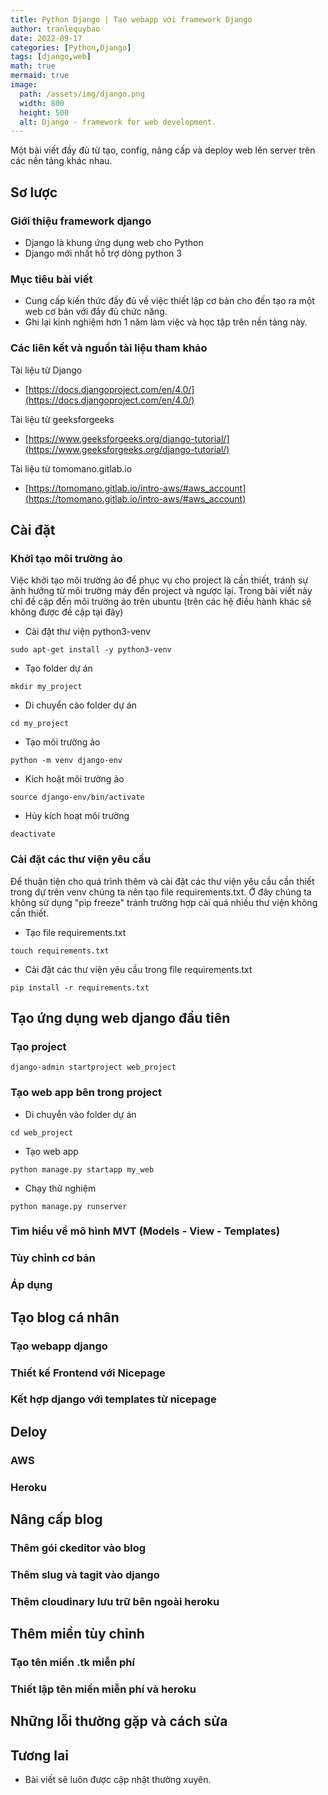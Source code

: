 ```yaml
---
title: Python Django | Tạo webapp với framework Django
author: tranlequybao
date: 2022-09-17
categories: [Python,Django]
tags: [django,web]
math: true
mermaid: true
image:
  path: /assets/img/django.png
  width: 800
  height: 500
  alt: Django - framework for web development.
---
```

Một bài viết đầy đủ từ tạo, config, nâng cấp và deploy web lên server trên các nền tảng khác nhau.

## Sơ lược 
### Giới thiệu framework django

  * Django là khung ứng dụng web cho Python 
  * Django mới nhất hỗ trợ dòng python 3
  
### Mục tiêu bài viết 

  * Cung cấp kiến thức đầy đủ về việc thiết lập cơ bản cho đến tạo ra một web cơ bản với đầy đủ chức năng.
  * Ghi lại kinh nghiệm hơn 1 năm làm việc và học tập trên nền tảng này.
  
### Các liên kết và nguồn tài liệu tham khảo

  Tài liệu từ Django
  
  * [https://docs.djangoproject.com/en/4.0/](https://docs.djangoproject.com/en/4.0/)
  
  Tài liệu từ geeksforgeeks
  
  * [https://www.geeksforgeeks.org/django-tutorial/](https://www.geeksforgeeks.org/django-tutorial/)
  
  Tài liệu từ tomomano.gitlab.io
  
  * [https://tomomano.gitlab.io/intro-aws/#aws_account](https://tomomano.gitlab.io/intro-aws/#aws_account)
  
## Cài đặt
### Khởi tạo môi trường ảo

  Việc khởi tạo môi trường ảo để phục vụ cho project là cần thiết, tránh sự ảnh hưởng từ môi trường máy đến project và ngược lại.
  Trong bài viết này chỉ đề cập đến môi trường ảo trên ubuntu (trên các hệ điều hành khác sẽ không được đề cập tại đây)
  
  * Cài đặt thư viện python3-venv
  ```shell
  sudo apt-get install -y python3-venv
  ```
  * Tạo folder dự án
  ```shell
  mkdir my_project
  ```
  * Di chuyển cào folder dự án
  ```shell
  cd my_project
  ```
  * Tạo môi trường ảo
  ```shell
  python -m venv django-env
  ```
  * Kích hoặt môi trường ảo 
  ```shell
  source django-env/bin/activate 
  ```
  * Hủy kích hoạt môi trường
  ```shell
  deactivate 
  ```
  
### Cài đặt các thư viện yêu cầu 

  Để thuận tiện cho quá trình thêm và cài đặt các thư viện yêu cầu cần thiết trong dự trên venv chúng ta nên tạo file requirements.txt. Ở đây chúng ta    không sử dụng "pip freeze" tránh trường hợp cài quá nhiều thư viện không cần thiết.
  
  * Tạo file requirements.txt
  ```shell
  touch requirements.txt 
  ```
  * Cài đặt các thư viện yêu cầu trong file requirements.txt
  ```shell
  pip install -r requirements.txt 
  ```
## Tạo ứng dụng web django đầu tiên
### Tạo project 
  ```shell
  django-admin startproject web_project
  ```
### Tạo web app bên trong project
  * Di chuyển vào folder dự án
  ```shell
  cd web_project
  ```
  * Tạo web app
  ```shell
  python manage.py startapp my_web
  ```
  * Chạy thử nghiệm
  ```shell
  python manage.py runserver
  ```
  
### Tìm hiểu về mô hình MVT (Models - View - Templates)
### Tùy chỉnh cơ bản 
### Áp dụng 
## Tạo blog cá nhân 
### Tạo webapp django 
### Thiết kế Frontend với Nicepage
### Kết hợp django với templates từ nicepage 
## Deloy 
### AWS 
### Heroku 
## Nâng cấp blog 
### Thêm gói ckeditor vào blog
### Thêm slug và tagit vào django 
### Thêm cloudinary lưu trữ bên ngoài heroku 
## Thêm miền tùy chỉnh  
### Tạo tên miền .tk miễn phí
### Thiết lập tên miền miễn phí và heroku 
## Những lỗi thường gặp và cách sửa
## Tương lai 
* Bài viết sẽ luôn được cập nhật thường xuyên.

